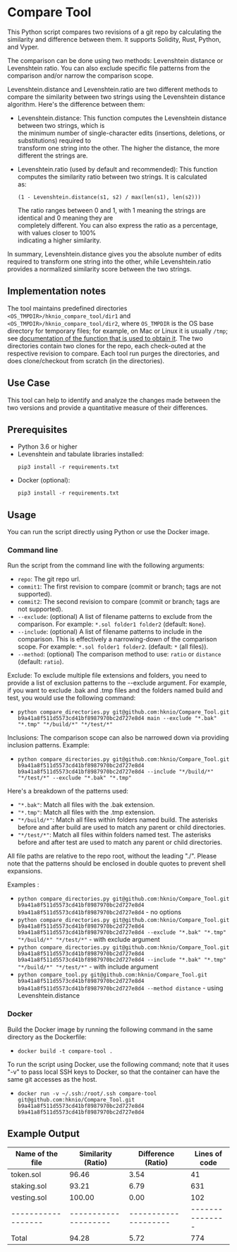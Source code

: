 # Compare Tool

This Python script compares two revisions of a git repo by calculating the similarity and difference between them. It supports Solidity, Rust, Python, and Vyper.

The comparison can be done using two methods: Levenshtein distance or Levenshtein ratio. You can also exclude specific file patterns from the comparison and/or narrow the comparison scope.

Levenshtein.distance and Levenshtein.ratio are two different methods to compare the similarity between two strings using the Levenshtein distance algorithm. Here's the difference between them:

- Levenshtein.distance: This function computes the Levenshtein distance between two strings, which is  
     the minimum number of single-character edits (insertions, deletions, or substitutions) required to  
     transform one string into the other. The higher the distance, the more different the strings are.

- Levenshtein.ratio (used by default and recommended): This function computes the similarity ratio between two strings. It is calculated  
    as:
    ```
    (1 - Levenshtein.distance(s1, s2) / max(len(s1), len(s2)))
    ```
    The ratio ranges between 0 and 1, with 1 meaning the strings are identical and 0 meaning they are  
    completely different. You can also express the ratio as a percentage, with values closer to 100%  
    indicating a higher similarity.

In summary, Levenshtein.distance gives you the absolute number of edits required to transform one string into the other, while Levenshtein.ratio provides a normalized similarity score between the two strings.

## Implementation notes
The tool maintains predefined directories `<OS_TMPDIR>/hknio_compare_tool/dir1` and `<OS_TMPDIR>/hknio_compare_tool/dir2`, where `OS_TMPDIR` is the OS base directory for temporary files; for example, on Mac or Linux it is usually `/tmp`; see [documentation of the function that is used to obtain it](https://docs.python.org/3/library/tempfile.html#tempfile.gettempdir).
The two directories contain two clones for the repo, each check-outed at the respective revision to compare.
Each tool run purges the directories, and does clone/checkout from scratch (in the directories). 

## Use Case

This tool can help to identify and analyze the changes made between the two versions and provide a quantitative measure of their differences.

## Prerequisites

- Python 3.6 or higher
- Levenshtein and tabulate libraries installed:
    ```
    pip3 install -r requirements.txt
    ```
- Docker (optional):
    ```
    pip3 install -r requirements.txt
    ```

## Usage

You can run the script directly using Python or use the Docker image.

### Command line

Run the script from the command line with the following arguments:

- `repo`: The git repo url.
- `commit1`: The first revision to compare (commit or branch; tags are not supported).
- `commit2`: The second revision to compare (commit or branch; tags are not supported).
- `--exclude`: (optional) A list of filename patterns to exclude from the comparison. For example: `*.sol folder1 folder2` (default: `None`).
- `--include`: (optional) A list of filename patterns to include in the comparison. This is effectively a narrowing-down of the comparison scope. For example: `*.sol folder1 folder2`. (default: `*` (all files)).
- `--method`: (optional) The comparison method to use: `ratio` or `distance` (default: `ratio`).

Exclude:
To exclude multiple file extensions and folders, you need to provide a list of exclusion patterns to the --exclude argument. For example, if you want to exclude .bak and .tmp files and the folders named build and test, you would use the following command:

- `python compare_directories.py git@github.com:hknio/Compare_Tool.git b9a41a8f511d5573cd41bf8987970bc2d727e8d4 main --exclude "*.bak" "*.tmp" "*/build/*" "*/test/*"`

Inclusions:
The comparison scope can also be narrowed down via providing inclusion patterns. Example:
- `python compare_directories.py git@github.com:hknio/Compare_Tool.git b9a41a8f511d5573cd41bf8987970bc2d727e8d4 b9a41a8f511d5573cd41bf8987970bc2d727e8d4 --include "*/build/*" "*/test/*" --exclude "*.bak" "*.tmp"`

Here's a breakdown of the patterns used:

- `"*.bak"`: Match all files with the .bak extension.
- `"*.tmp"`: Match all files with the .tmp extension.
- `"*/build/*"`: Match all files within folders named build. The asterisks before and after build are used to match any parent or child directories.
- `"*/test/*"`: Match all files within folders named test. The asterisks before and after test are used to match any parent or child directories.

All file paths are relative to the repo root, without the leading "./".
Please note that the patterns should be enclosed in double quotes to prevent shell expansions.

Examples :
- `python compare_directories.py git@github.com:hknio/Compare_Tool.git b9a41a8f511d5573cd41bf8987970bc2d727e8d4 b9a41a8f511d5573cd41bf8987970bc2d727e8d4` - no options
- `python compare_directories.py git@github.com:hknio/Compare_Tool.git b9a41a8f511d5573cd41bf8987970bc2d727e8d4 b9a41a8f511d5573cd41bf8987970bc2d727e8d4 --exclude "*.bak" "*.tmp" "*/build/*" "*/test/*"` - with exclude argument
- `python compare_directories.py git@github.com:hknio/Compare_Tool.git b9a41a8f511d5573cd41bf8987970bc2d727e8d4 b9a41a8f511d5573cd41bf8987970bc2d727e8d4 --include "*.bak" "*.tmp" "*/build/*" "*/test/*"` - with include argument
- `python compare_tool.py git@github.com:hknio/Compare_Tool.git b9a41a8f511d5573cd41bf8987970bc2d727e8d4 b9a41a8f511d5573cd41bf8987970bc2d727e8d4 --method distance` - using Levenshtein.distance

### Docker

Build the Docker image by running the following command in the same directory as the Dockerfile:
- `docker build -t compare-tool .`

To run the script using Docker, use the following command; note that it uses "-v" to pass local SSH keys to Docker, so that the container can have the same git accesses as the host.
- `docker run -v ~/.ssh:/root/.ssh compare-tool git@github.com:hknio/Compare_Tool.git b9a41a8f511d5573cd41bf8987970bc2d727e8d4 b9a41a8f511d5573cd41bf8987970bc2d727e8d4`

## Example Output

| Name of the file | Similarity (Ratio) | Difference (Ratio) | Lines of code |
|------------------|--------------------|--------------------|---------------|
| token.sol        |              96.46 |               3.54 |            41 |
| staking.sol      |              93.21 |               6.79 |           631 |
| vesting.sol      |             100.00 |               0.00 |           102 |
|------------------|--------------------|--------------------|---------------|
| Total            |              94.28 |               5.72 |           774 |
